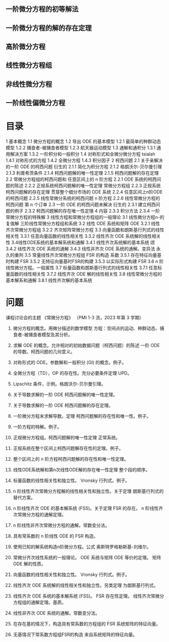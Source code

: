 # 
## 一阶微分方程的初等解法

## 一阶微分方程的解的存在定理

## 高阶微分方程

## 线性微分方程组

## 非线性微分方程

## 一阶线性偏微分方程

# 目录
1 基本概念 
1.1 微分方程的概念
1.2 导出 ODE 的基本模型
1.2.1 最简单的种群动态模型
1.2.2 捕食者-被捕食者模型
1.2.3 航天器运动模型
1.3 通解和通积分
1.3.1 通用解决方案
1.3.2 一阶积分和一般积分
1.4 对称形式和全微分微分方程
tsialah
1.4.1 对称形式的方程
1.4.2 全微分方程
1.4.3 积分因子
2 柯西问题
2.1 关于亲解决的一阶 ODE 的柯西问题
衍生的
2.1.1 简化为积分方程
2.1.2 格朗沃尔-贝尔曼引理
2.1.3 利普希茨条件
2.1.4 柯西问题解的唯一性定理
2.1.5 柯西问题解的存在定理
2.2 常微分方程组的柯西问题和
任意区间上的 n 阶方程
2.2.1 ODE 系统的柯西问题的陈述
2.2.2 正规系统柯西问题解的唯一性定理
常微分方程组
2.2.3 正规系统柯西问题解的存在定理
贯穿整个细分市场的 ODE 系统
2.2.4 任意区间上n阶ODE的柯西问题
2.2.5 线性常微分系统的柯西问题
n 阶方程
2.2.6 线性常微分方程的柯西问题
第 n 个订单
2.3 一阶 ODE 的柯西问题未解决
衍生的
2.3.1 建立柯西问题的例子
2.3.2 柯西问题解的存在唯一性定理
4 内容
2.3.3 积分方法
2.3.4 一阶常微分方程的特殊解
3 线性方程和常微分方程组的一般理论 
3.1 线性微分方程n-的复值解
三阶线性常微分方程组和系统 
3.2 线性 ODE 系统和矩阵 ODE
3.2.1 线性齐次常微分方程组
3.2.2 齐次矩阵常微分方程
3.3 向量函数和朗斯基行列式的线性相关性
3.3.1 任意向量函数的线性相关性
3.3.2 线性齐次 ODE 系统解的线性相关性
3.4线性ODE系统的基本解系统和通解
3.4.1 线性齐次系统解的基本系统
颂
3.4.2 线性齐次 ODE 系统的通解
3.4.3 线性非齐次 ODE 系统的通解。变异法
永久的重刑
3.5 常量线性齐次常微分方程组 FSR 的构造
系数
3.5.1 存在特征向量基时构建 FSR
3.5.2 无特征向量基时FSR的构建
3.5.3 以实际形式构建 FSR
3.6 n 阶线性微分方程。一般属性
3.7 标量函数和朗斯基行列式的线性相关性
3.7.1 任意标量函数的线性相关性
3.7.2 线性齐次 ODE 解的线性相关性
3.8 线性常微分方程的基本解系和通解
3.8.1 线性齐次解的基本系统

# 问题
课程讨论会的主题
《常微分方程》
（PMI 1-3 流，2023 年第 3 学期）
1. 微分方程的概念。用微分描述的数学模型
方程：空间点的运动、种群动态、捕食者-被捕食者模型及其分析。

2. 求解 ODE 的概念。允许相对的初始数据问题（柯西问题）的陈述
一阶 ODE 的导数。柯西问题的几何意义。

3. 对称形式的 ODE。参数解和一般积分 (GI) 的概念。例子。

4. 全微分方程（TD），OP 的存在性。充分必要条件定理
UPD。

5. Lipschitz 条件，示例。格朗沃尔-贝尔曼引理。

6. 关于导数求解的一阶 ODE 柯西问题解的唯一性定理。

7. 关于导数求解的一阶 ODE 柯西问题解的存在定理。

8. 一阶微分方程未求解导数。定理
柯西问题解的存在性和唯一性。例子。

9. 一阶方程的特解。例子。

10. 正规微分方程组。柯西问题解的唯一性定理
正常系统。

11. 正规系统在整个区间上柯西问题解存在性的定理。例子。

12. 整个区间上的 n 阶方程柯西问题解的存在性和唯一性定理。

13. 线性ODE系统解和第n次线性ODE解的存在唯一性定理
整个段的顺序。

14. 标量函数的线性相关性和独立性。 Vronsky 行列式。例子。

15. n 阶线性齐次常微分方程解的线性相关性和独立性。关于定理
朗斯基行列式的替代方案。

16. n 阶线性齐次 ODE 的基本解系统 (FSS)。关于定理
FSR 的存在。 n 阶线性齐次常微分方程的通解定理。

17. n 阶线性非齐次常微分方程的通解。常数变分法。

18. 具有常系数的 n 阶线性 ODE 的 FSR 构造。

19. 使用已知的解系统构造n阶微分方程。公式
奥斯特罗格勒斯基-刘维尔。

20. 常微分齐次线性系统的一般理论。 ODE 系统与矩阵 ODE 等价的定理。
矩阵 ODE 解的性质。

21. 向量函数的线性相关性和独立性。 Vronsky 行列式。例子。

22. 线性齐次 ODE 系统解的线性相关性和独立性。另类定理
为朗斯基行列式。

23. 线性齐次 ODE 系统的基本解系统 (FSS)。 FSR 存在性定理。
线性齐次常微分方程组的通解定理。基质。

24. 线性非齐次 ODE 系统的通解。常数变分法。

25. 在存在基的情况下，构造具有常系数的方程组的 FSR
系统矩阵的特征向量。

26. 无基情况下常系数方程组FSR的构造
来自系统矩阵的特征向量。